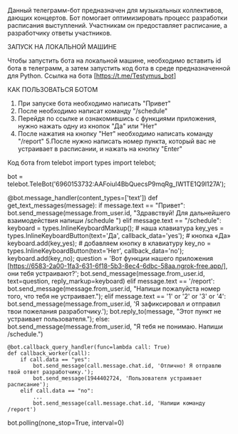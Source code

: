 Данный телеграмм-бот предназначен для музыкальных коллективов, дающих концертов. Бот помогает оптимизировать процесс разработки расписания выступлений. Участникам он предоставляет расписание, а разработчику ответы участников.

ЗАПУСК НА ЛОКАЛЬНОЙ МАШИНЕ

Чтобы запустить бота на локальной машине, необходимо вставить id бота в телеграмм, а затем запустить код бота в среде предназначенной для Python. Ссылка на бота [https://t.me/Testymus_bot]

КАК ПОЛЬЗОВАТЬСЯ БОТОМ

1. При запуске бота необходимо написать "Привет"
2. После необходимо написат команду "/schedule"
3. Перейдя по ссылке и ознакомившись с функциями приложения, нужно нажать одну из кнопок "Да" или "Нет"
4. После нажатия на кнопку "Нет" необходимо написать команду "/report"
5.После нужно написать номер пункта, который вас не устраивает в расписании, и нажать на кнопку "Enter"

Код бота
from telebot import types
import telebot;

bot = telebot.TeleBot('6960153732:AAFoiuI4BbQuecsP9mqRg_IW1TE1Q9l127A');


@bot.message_handler(content_types=['text'])
def get_text_messages(message):
    if message.text == "Привет":
        bot.send_message(message.from_user.id,
                         "Здравствуй! Для дальнейшего взаимодействия напиши  /schedule   ")
    elif message.text == "/schedule":
        keyboard = types.InlineKeyboardMarkup();  # наша клавиатура
        key_yes = types.InlineKeyboardButton(text='Да', callback_data='yes');  # кнопка «Да»
        keyboard.add(key_yes);  # добавляем кнопку в клавиатуру
        key_no = types.InlineKeyboardButton(text='Нет', callback_data='no');
        keyboard.add(key_no);
        question = 'Вот функции нашего приложения [https://6583-2a00-1fa3-631-6f18-5b3-8ec4-6dbc-58aa.ngrok-free.app/], они тебя устраивают?';
        bot.send_message(message.from_user.id, text=question, reply_markup=keyboard)
    elif message.text == '/report':
        bot.send_message(message.from_user.id, "Напиши пожалуйста номер того, что тебя не устраивает.");
    elif message.text == '1' or '2' or '3' or '4':
        bot.send_message(message.from_user.id, 'Я зафиксировал и отправил твои пожелания разработчику.');
        bot.reply_to(message, "Этот пункт не устраивает пользователя.");
    else:
        bot.send_message(message.from_user.id, "Я тебя не понимаю. Напиши /schedule.")

    @bot.callback_query_handler(func=lambda call: True)
    def callback_worker(call):
        if call.data == "yes":
            bot.send_message(call.message.chat.id, 'Отлично! Я отправлю твой ответ разработчику.');
            bot.send_message(1944402724, 'Пользователя устраивает расписание');
        elif call.data == "no":
            ...
            bot.send_message(call.message.chat.id, 'Напиши команду /report')


bot.polling(none_stop=True, interval=0)
